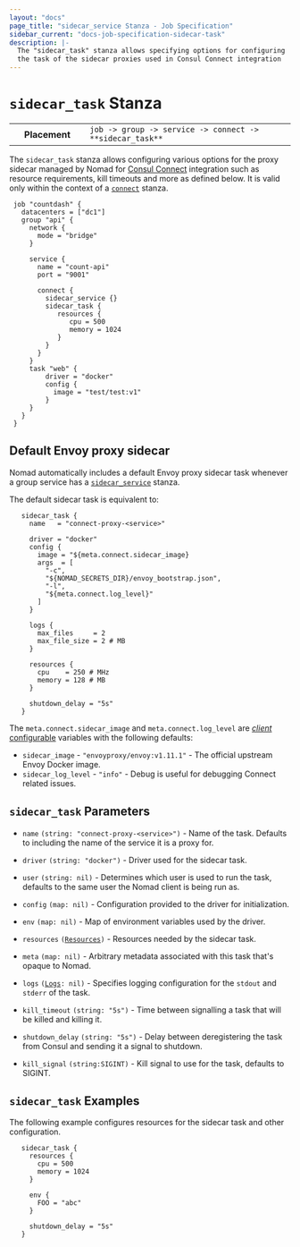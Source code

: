 ```yaml
---
layout: "docs"
page_title: "sidecar_service Stanza - Job Specification"
sidebar_current: "docs-job-specification-sidecar-task"
description: |-
  The "sidecar_task" stanza allows specifying options for configuring
  the task of the sidecar proxies used in Consul Connect integration
---
```


# `sidecar_task` Stanza

<table class="table table-bordered table-striped">
  <tr>
    <th width="120">Placement</th>
    <td>
      <code>job -> group -> service -> connect -> **sidecar_task** </code>
    </td>
  </tr>
</table>

The `sidecar_task` stanza allows configuring various options for the proxy
sidecar managed by Nomad for [Consul
Connect](/guides/integrations/consul-connect/index.html) integration such as
resource requirements, kill timeouts and more as defined below. It is valid
only within the context of a [`connect`][connect] stanza.

```hcl
 job "countdash" {
   datacenters = ["dc1"]
   group "api" {
     network {
       mode = "bridge"
     }

     service {
       name = "count-api"
       port = "9001"

       connect {
         sidecar_service {}
         sidecar_task {
            resources {
               cpu = 500
               memory = 1024
            }
         }
       }
     }
     task "web" {
         driver = "docker"
         config {
           image = "test/test:v1"
         }
     }
   }
 }

```

## Default Envoy proxy sidecar

Nomad automatically includes a default Envoy proxy sidecar task whenever a
group service has a [`sidecar_service`][sidecar_service] stanza.

The default sidecar task is equivalent to:

```hcl
   sidecar_task {
     name   = "connect-proxy-<service>"

     driver = "docker"
     config {
       image = "${meta.connect.sidecar_image}
       args  = [
         "-c",
         "${NOMAD_SECRETS_DIR}/envoy_bootstrap.json",
         "-l",
         "${meta.connect.log_level}"
       ]
     }

     logs {
       max_files     = 2
       max_file_size = 2 # MB
     }

     resources {
       cpu    = 250 # MHz
       memory = 128 # MB
     }

     shutdown_delay = "5s"
   }
```

The `meta.connect.sidecar_image` and `meta.connect.log_level` are [*client*
configurable][nodemeta] variables with the following defaults:

- `sidecar_image` - `"envoyproxy/envoy:v1.11.1"` - The official upstream Envoy Docker image.
- `sidecar_log_level` - `"info"` - Debug is useful for debugging Connect related issues.

## `sidecar_task` Parameters
- `name` `(string: "connect-proxy-<service>")` - Name of the task. Defaults to
  including the name of the service it is a proxy for.

- `driver` `(string: "docker")` - Driver used for the sidecar task.

- `user` `(string: nil)` - Determines which user is used to run the task, defaults
   to the same user the Nomad client is being run as.

- `config` `(map: nil)` - Configuration provided to the driver for initialization.

- `env` `(map: nil)` - Map of environment variables used by the driver.

- `resources` <code>([Resources][resources])</code> - Resources needed by the sidecar task.

- `meta` `(map: nil)` - Arbitrary metadata associated with this task that's opaque to Nomad.

- `logs` <code>([Logs][]: nil)</code> - Specifies logging configuration for the
  `stdout` and `stderr` of the task.

- `kill_timeout` `(string: "5s")` - Time between signalling a task that will be
  killed and killing it.

- `shutdown_delay` `(string: "5s")` - Delay between deregistering the task from
  Consul and sending it a signal to shutdown.

- `kill_signal` `(string:SIGINT)` - Kill signal to use for the task, defaults to SIGINT.


## `sidecar_task` Examples
The following example configures resources for the sidecar task and other configuration.

```hcl
   sidecar_task {
     resources {
       cpu = 500
       memory = 1024
     }

     env {
       FOO = "abc"
     }

     shutdown_delay = "5s"
   }

 ```

[connect]: /docs/job-specification/connect.html "Nomad connect Job Specification"
[job]: /docs/job-specification/job.html "Nomad job Job Specification"
[group]: /docs/job-specification/group.html "Nomad group Job Specification"
[task]: /docs/job-specification/task.html "Nomad task Job Specification"
[interpolation]: /docs/runtime/interpolation.html "Nomad interpolation"
[sidecar_service]: /docs/job-specification/sidecar_service.html "Nomad sidecar service Specification"
[resources]: /docs/job-specification/resources.html "Nomad resources Job Specification"
[logs]: /docs/job-specification/logs.html "Nomad logs Job Specification"
[nodemeta]: /docs/configuration/client.html#meta
